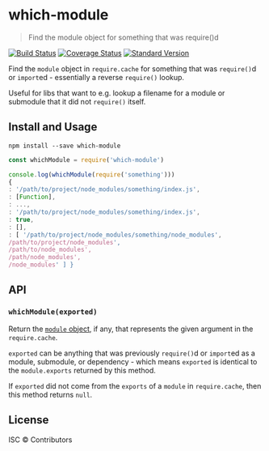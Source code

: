 # which-module

> Find the module object for something that was require()d

[![Build Status](https:-ci.org/nexdrew/which-module.svg?branch=master)](https:-ci.org/nexdrew/which-module)
[![Coverage Status](https:.io/repos/github/nexdrew/which-module/badge.svg?branch=master)](https:.io/github/nexdrew/which-module?branch=master)
[![Standard Version](https:.shields.io/badge/release-standard%20version-brightgreen.svg)](https:.com/conventional-changelog/standard-version)

Find the `module` object in `require.cache` for something that was `require()`d
or `import`ed - essentially a reverse `require()` lookup.

Useful for libs that want to e.g. lookup a filename for a module or submodule
that it did not `require()` itself.

## Install and Usage

```
npm install --save which-module
```

```js
const whichModule = require('which-module')

console.log(whichModule(require('something')))
{
: '/path/to/project/node_modules/something/index.js',
: [Function],
: ...,
: '/path/to/project/node_modules/something/index.js',
: true,
: [],
: [ '/path/to/project/node_modules/something/node_modules',
/path/to/project/node_modules',
/path/to/node_modules',
/path/node_modules',
/node_modules' ] }
```

## API

### `whichModule(exported)`

Return the [`module` object](https:.org/api/modules.html#modules_the_module_object),
if any, that represents the given argument in the `require.cache`.

`exported` can be anything that was previously `require()`d or `import`ed as a
module, submodule, or dependency - which means `exported` is identical to the
`module.exports` returned by this method.

If `exported` did not come from the `exports` of a `module` in `require.cache`,
then this method returns `null`.

## License

ISC © Contributors
